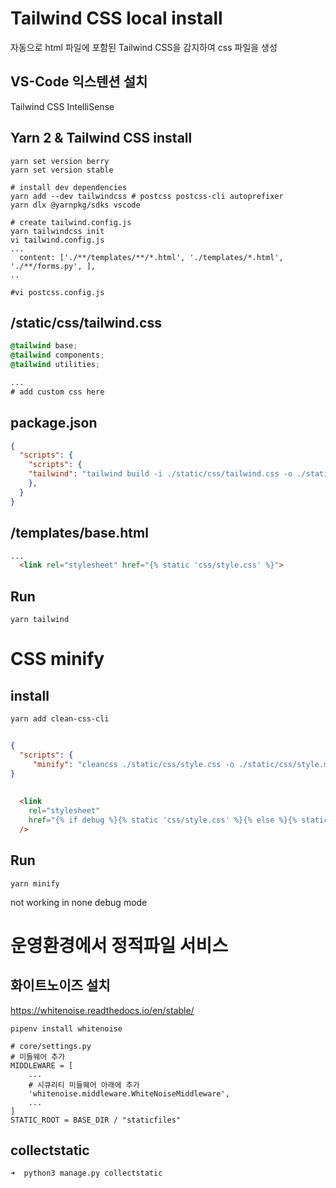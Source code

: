 
# Tailwind CSS local install
자동으로 html 파일에 포함된 Tailwind CSS을 감지하여 css 파일을 생성

## VS-Code 익스텐션 설치
Tailwind CSS IntelliSense

## Yarn 2 & Tailwind CSS install
```shell
yarn set version berry
yarn set version stable

# install dev dependencies
yarn add --dev tailwindcss # postcss postcss-cli autoprefixer
yarn dlx @yarnpkg/sdks vscode

# create tailwind.config.js
yarn tailwindcss init
vi tailwind.config.js
...
  content: ['./**/templates/**/*.html', './templates/*.html', './**/forms.py', ],
..

#vi postcss.config.js

```

## /static/css/tailwind.css
```css
@tailwind base;
@tailwind components;
@tailwind utilities;

...
# add custom css here

```

## package.json
```json
{
  "scripts": {
    "scripts": {
    "tailwind": "tailwind build -i ./static/css/tailwind.css -o ./static/css/style.css --watch",
    },
  }
}
```

## /templates/base.html
```html
...
  <link rel="stylesheet" href="{% static 'css/style.css' %}">
```

## Run
```shell
yarn tailwind
```

# CSS minify
## install
```shell
yarn add clean-css-cli
```

##
```json
{
  "scripts": {
     "minify": "cleancss ./static/css/style.css -o ./static/css/style.min.css",  }
}
```

##
```html
  <link
    rel="stylesheet"
    href="{% if debug %}{% static 'css/style.css' %}{% else %}{% static 'css/style.min.css' %}{% endif %}"
  />
```

## Run
```shell
yarn minify
```

not working in none debug mode


# 운영환경에서 정적파일 서비스
## 화이트노이즈 설치
https://whitenoise.readthedocs.io/en/stable/
```shell
pipenv install whitenoise

# core/settings.py
# 미들웨어 추가
MIDDLEWARE = [
    ...
    # 시큐리티 미들웨어 아래에 추가
    'whitenoise.middleware.WhiteNoiseMiddleware',
    ...
]
STATIC_ROOT = BASE_DIR / "staticfiles"
```

## collectstatic
```shell
➜  python3 manage.py collectstatic
```
